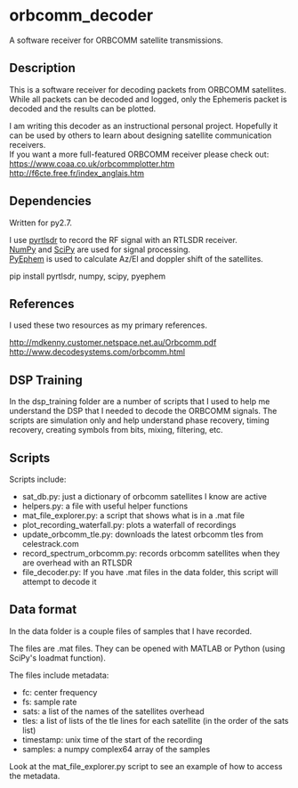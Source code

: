 # orbcomm_decoder
A software receiver for ORBCOMM satellite transmissions.
  

  
## Description

This is a software receiver for decoding packets from ORBCOMM satellites. 
While all packets can be decoded and logged, only the Ephemeris packet is 
decoded and the results can be plotted.  

I am writing this decoder as an instructional personal project. Hopefully it
can be used by others to learn about designing satellite communication 
receivers.  
If you want a more full-featured ORBCOMM receiver please check out:  
https://www.coaa.co.uk/orbcommplotter.htm  
http://f6cte.free.fr/index_anglais.htm  



## Dependencies

Written for py2.7.  

I use [pyrtlsdr] to record the RF signal with an RTLSDR receiver.  
[NumPy] and [SciPy] are used for signal processing.  
[PyEphem] is used to calculate Az/El and doppler shift of the satellites.  

pip install pyrtlsdr, numpy, scipy, pyephem  



[PyEphem]: https://rhodesmill.org/pyephem/index.html
[NumPy]: www.numpy.org/
[SciPy]: https://www.scipy.org/
[pyrtlsdr]: https://github.com/roger-/pyrtlsdr


## References

I used these two resources as my primary references.  

http://mdkenny.customer.netspace.net.au/Orbcomm.pdf  
http://www.decodesystems.com/orbcomm.html  
 

## DSP Training

In the dsp_training folder are a number of scripts that I used to help me understand the DSP that I needed to decode the ORBCOMM signals. The scripts are simulation only and help understand phase recovery, timing recovery, creating symbols from bits, mixing, filtering, etc.  
  


## Scripts
  
  
Scripts include:  
- sat_db.py: just a dictionary of orbcomm satellites I know are active  
- helpers.py: a file with useful helper functions  
- mat_file_explorer.py: a script that shows what is in a .mat file  
- plot_recording_waterfall.py: plots a waterfall of recordings  
- update_orbcomm_tle.py: downloads the latest orbcomm tles from celestrack.com  
- record_spectrum_orbcomm.py: records orbcomm satellites when they are overhead with an RTLSDR  
- file_decoder.py: If you have .mat files in the data folder, this script will attempt to decode it  
  
  
  
## Data format

In the data folder is a couple files of samples that I have recorded.  

The files are .mat files. They can be opened with MATLAB or Python (using SciPy's loadmat function).  

The files include metadata:  
- fc: center frequency  
- fs: sample rate  
- sats: a list of the names of the satellites overhead  
- tles: a list of lists of the tle lines for each satellite (in the order of the sats list)  
- timestamp: unix time of the start of the recording  
- samples: a numpy complex64 array of the samples  

Look at the mat_file_explorer.py script to see an example of how to access the metadata.  


